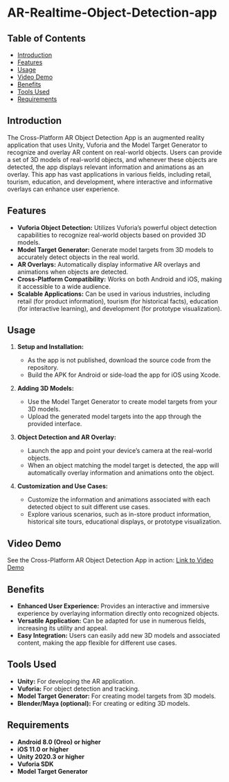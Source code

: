# AR-Realtime-Object-Detection-app

## Table of Contents
- [Introduction](#introduction)
- [Features](#features)
- [Usage](#usage)
- [Video Demo](#video-demo)
- [Benefits](#benefits)
- [Tools Used](#tools-used)
- [Requirements](#requirements)


## Introduction
The Cross-Platform AR Object Detection App is an augmented reality application that uses Unity, Vuforia and the Model Target Generator to recognize and overlay AR content on real-world objects. Users can provide a set of 3D models of real-world objects, and whenever these objects are detected, the app displays relevant information and animations as an overlay. This app has vast applications in various fields, including retail, tourism, education, and development, where interactive and informative overlays can enhance user experience.

## Features
- **Vuforia Object Detection:** Utilizes Vuforia’s powerful object detection capabilities to recognize real-world objects based on provided 3D models.
- **Model Target Generator:** Generate model targets from 3D models to accurately detect objects in the real world.
- **AR Overlays:** Automatically display informative AR overlays and animations when objects are detected.
- **Cross-Platform Compatibility:** Works on both Android and iOS, making it accessible to a wide audience.
- **Scalable Applications:** Can be used in various industries, including retail (for product information), tourism (for historical facts), education (for interactive learning), and development (for prototype visualization).

## Usage
1. **Setup and Installation:**
   - As the app is not published, download the source code from the repository.
   - Build the APK for Android or side-load the app for iOS using Xcode.

2. **Adding 3D Models:**
   - Use the Model Target Generator to create model targets from your 3D models.
   - Upload the generated model targets into the app through the provided interface.

3. **Object Detection and AR Overlay:**
   - Launch the app and point your device’s camera at the real-world objects.
   - When an object matching the model target is detected, the app will automatically overlay information and animations onto the object.

4. **Customization and Use Cases:**
   - Customize the information and animations associated with each detected object to suit different use cases.
   - Explore various scenarios, such as in-store product information, historical site tours, educational displays, or prototype visualization.

## Video Demo
See the Cross-Platform AR Object Detection App in action: [Link to Video Demo](#)

## Benefits
- **Enhanced User Experience:** Provides an interactive and immersive experience by overlaying information directly onto recognized objects.
- **Versatile Application:** Can be adapted for use in numerous fields, increasing its utility and appeal.
- **Easy Integration:** Users can easily add new 3D models and associated content, making the app flexible for different use cases.


## Tools Used
- **Unity:** For developing the AR application.
- **Vuforia:** For object detection and tracking.
- **Model Target Generator:** For creating model targets from 3D models.
- **Blender/Maya (optional):** For creating or editing 3D models.

## Requirements
- **Android 8.0 (Oreo) or higher**
- **iOS 11.0 or higher**
- **Unity 2020.3 or higher**
- **Vuforia SDK**
- **Model Target Generator**



